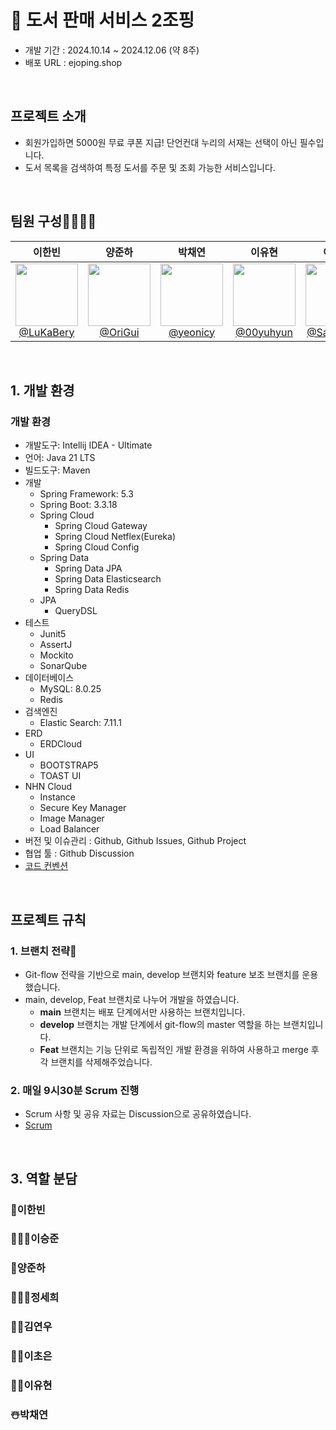 # 📖 도서 판매 서비스 2조핑
- 개발 기간 : 2024.10.14 ~ 2024.12.06 (약 8주)
- 배포 URL : ejoping.shop

<br>

## 프로젝트 소개

- 회원가입하면 5000원 무료 쿠폰 지급! 단언컨대 누리의 서재는 선택이 아닌 필수입니다.
- 도서 목록을 검색하여 특정 도서를 주문 및 조회 가능한 서비스입니다.  

<br>

## 팀원 구성👨‍👩‍👧‍👦
<div align="center">

| **이한빈** | **양준하** | **박채연** | **이유현** | **이승준** | **이초은** | **정세희** | **김연우** |
| :------: | :------: | :------: | :------: | :------: | :------: | :------: | :------: |
| [<img src="https://avatars.githubusercontent.com/u/99483558?s=96&v=4" height="100" width="100"> <br/> @LuKaBery](https://github.com/luha) | [<img src="https://avatars.githubusercontent.com/u/100835168?s=96&v=4" height="100" width="100"> <br/> @OriGui](https://github.com/Ori-Gui) | [<img src="https://avatars.githubusercontent.com/u/111040042?s=96&v=4" height="100" width="100"> <br/> @yeonicy](https://github.com/yeonicy) | [<img src="https://avatars.githubusercontent.com/u/125079725?s=96&v=4" height="100" width="100"> <br/> @00yuhyun](https://github.com/00yuhyun) | [<img src="https://avatars.githubusercontent.com/u/54736876?s=96&v=4" height="100" width="100"> <br/> @Sauter001](https://github.com/Sauter001) | [<img src="https://avatars.githubusercontent.com/u/69998481?s=96&v=4" height="100" width="100"> <br/> @choeunlee](https://github.com/choeunlee) | [<img src="https://avatars.githubusercontent.com/u/116075689?s=96&v=4" height="100" width="100"> <br/> @jungsehui](https://github.com/jungsehui) | [<img src="https://avatars.githubusercontent.com/u/113099598?s=96&v=4" height="100" width="100"> <br/> @YeonWooKimm](https://github.com/YeonWooKimm) |

</div>


<br>

## 1. 개발 환경

### 개발 환경
- 개발도구: Intellij IDEA - Ultimate
- 언어: Java 21 LTS<br>
- 빌드도구: Maven
- 개발
  - Spring Framework: 5.3
  - Spring Boot: 3.3.18
  - Spring Cloud
    - Spring Cloud Gateway
    - Spring Cloud Netflex(Eureka)
    - Spring Cloud Config
  - Spring Data
    - Spring Data JPA
    - Spring Data Elasticsearch
    - Spring Data Redis
  - JPA
    - QueryDSL
- 테스트
  - Junit5
  - AssertJ
  - Mockito
  - SonarQube
- 데이터베이스
  - MySQL: 8.0.25
  - Redis
- 검색엔진
  - Elastic Search: 7.11.1
- ERD
  - ERDCloud
- UI
  - BOOTSTRAP5
  - TOAST UI
- NHN Cloud
  - Instance
  - Secure Key Manager
  - Image Manager
  - Load Balancer
- 버전 및 이슈관리 : Github, Github Issues, Github Project
- 협업 툴 : Github Discussion
- [코드 컨벤션](https://github.com/orgs/nhnacademy-be7-2joping/projects/3?pane=issue&itemId=84107378)
  
<br>

## 프로젝트 규칙

### 1. 브랜치 전략🌴

- Git-flow 전략을 기반으로 main, develop 브랜치와 feature 보조 브랜치를 운용했습니다.
- main, develop, Feat 브랜치로 나누어 개발을 하였습니다.
    - **main** 브랜치는 배포 단계에서만 사용하는 브랜치입니다.
    - **develop** 브랜치는 개발 단계에서 git-flow의 master 역할을 하는 브랜치입니다.
    - **Feat** 브랜치는 기능 단위로 독립적인 개발 환경을 위하여 사용하고 merge 후 각 브랜치를 삭제해주었습니다.
 
### 2. 매일 9시30분 Scrum 진행

- Scrum 사항 및 공유 자료는 Discussion으로 공유하였습니다.
- [Scrum](https://github.com/orgs/nhnacademy-be7-2joping/projects/5)

<br>

## 3. 역할 분담
    
### 🥇이한빈



### 👨🏻‍💻이승준


### 🐢양준하


### 👩🏻‍🦲정세희



### 👸🏾김연우


### 🙋🏻이초은


### 👶🏻이유현


### ☃️박채연
